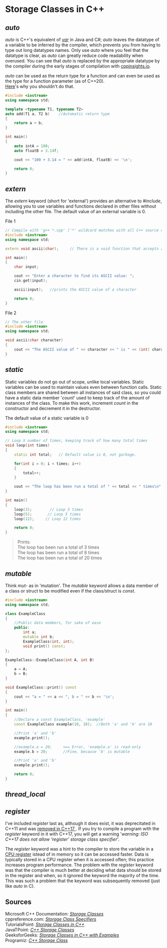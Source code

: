 # Storage Classes in C++


## _auto_
_auto_ is C++'s equivalent of [_var_](https://www.geeksforgeeks.org/var-keyword-in-java/) in Java and C#; _auto_ leaves the datatype of a variable to be inferred by the
compiler, which prevents you from having to type out long datatypes names. Only use _auto_ where you feel that the datatype is clear, as _auto_ can greatly
reduce code readability when overused. You can see that _auto_ is replaced by the appropriate datatype by the compiler during the early stages of compilation
with [cppinsights.io](https://cppinsights.io/).

_auto_ can be used as the return type for a function and can even be used as the type for a function parameter (as of C++20). <br />
[Here](https://lesleylai.info/en/auto-parameters/)'s why you shouldn't do that. 
```C++
#include <iostream>
using namespace std;

template <typename T1, typename T2>
auto add(T1 a, T2 b)    //Automatic return type
{
    return a + b;
}

int main()
{
    auto intA = 100;
    auto floatB = 3.14f;

    cout << "100 + 3.14 = " << add(intA, floatB) << '\n';

    return 0;
}
```

## _extern_
The _extern_ keyword (short for 'external') provides an alternative to _#include_, allowing you to use variables and functions declared in other files without including the
other file. The default value of an external variable is 0.

File 1
```C++
// Compile with 'g++ *.cpp' ('*' wildcard matches with all C++ source code files)
#include <iostream>
using namespace std;

extern void ascii(char);     // There is a void function that accepts a char in another file

int main()
{
    char input;

    cout << "Enter a character to find its ASCII value: ";
    cin.get(input);

    ascii(input);   //prints the ASCII value of a character

    return 0;
}
```

File 2
```C++
// The other file
#include <iostream>
using namespace std;

void ascii(char character)
{
    cout << "The ASCII value of " << character << " is " << (int) character << '\n';
}
```

## _static_
Static variables do not go out of scope, unlike local variables. Static variables can be used to maintain values even between function calls.
Static class members are shared between all instances of said class, so you could have a static data member '_count_' used to keep track of the amount
of instances of the class. To make this work, increment _count_ in the constructor and decrement it in the destructor.

The default value of a static variable is 0
```C++
#include <iostream>
using namespace std;

// Loop X number of times, keeping track of how many total times
void loop(int times)
{
    static int total;   // Default value is 0, not garbage.

    for(int i = 0; i < times; i++)
    {
        total++;
    }

    cout << "The loop has been run a total of " << total << " times\n";
}

int main()
{
    loop(3);        // Loop 3 times
    loop(5);       // Loop 5 times
    loop(12);     // Loop 12 times

    return 0;
}
```
> Prints: <br />
> The loop has been run a total of 3 times <br />
> The loop has been run a total of 8 times <br />
> The loop has been run a total of 20 times <br />

## _mutable_
Think _mut-_ as in 'mutation'. The _mutable_ keyword allows a data member of a class or struct to be modified even if the class/struct is _const_.

```C++
#include <iostream>
using namespace std;

class ExampleClass
{
    //Public data members, for sake of ease
    public:
        int a;
        mutable int b;
        ExampleClass(int, int);
        void print() const;
};

ExampleClass::ExampleClass(int A, int B)
{
    a = A;
    b = B;
}

void ExampleClass::print() const
{
    cout << "a = " << a << ", b = " << b << '\n';
}

int main()
{
    //Declare a const ExampleClass, 'example'
    const ExampleClass example(10, 10);  //Both 'a' and 'b' are 10

    //Print 'a' and 'b'
    example.print();

    //example.a = 20;     <== Error, 'example.a' is read-only
    example.b = 20;       //Fine, because 'b' is mutable

    //Print 'a' and 'b'
    example.print();

    return 0;
}
```

## _thread\_local_

## _register_
I've included _register_ last as, although it does exist, it was deprecitated in C++11 and was [removed in C++17 ](https://botondballo.wordpress.com/2015/06/05/trip-report-c-standards-meeting-in-lenexa-may-2015/). If you try to compile a program with the _register_ keyword in it with C++17, you will get a warning '_warning: ISO C++17 does not allow ‘register’
storage class specifier_'.

The _register_ keyword was a hint to the compiler to store the variable in a [CPU register](https://whatis.techtarget.com/definition/register) istead of in memory so it 
can be accessed faster. Data is typically stored in a CPU register when it is accessed often; this practice increases program performance. The problem with the _register_ 
keyword was that the compiler is much better at deciding what data should be stored in the register and when, so it ignored the keyword the majority of the time. This was
such a problem that the keyword was subsequently removed (just like _auto_ in C).

## Sources
Microsoft C++ Documentation: [_Storage Classes_](https://docs.microsoft.com/en-us/cpp/cpp/storage-classes-cpp?view=msvc-160) <br />
cppreference.com: [_Storage Class Specifiers_](https://en.cppreference.com/w/cpp/language/storage_duration) <br />
TutorialsPoint: [_Storage Classes in C++_](https://www.tutorialspoint.com/cplusplus/cpp_storage_classes.htm) <br />
JavaTPoint: [_C++ Storage Classes_](https://www.javatpoint.com/cpp-storage-classes) <br />
GeeksforGeeks: [_Storage Classes in C++ with Examples_](https://www.geeksforgeeks.org/storage-classes-in-c-with-examples/) <br />
Programiz: [_C++ Storage Class_](https://www.programiz.com/cpp-programming/storage-class) <br />
